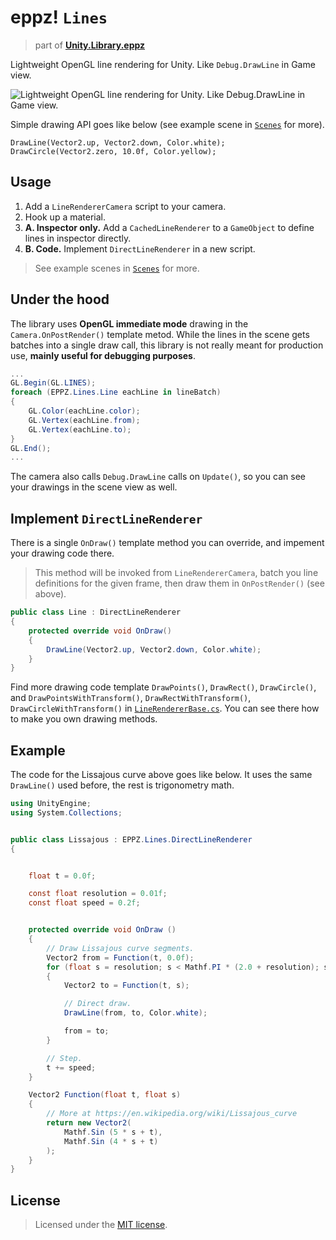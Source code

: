 # eppz! `Lines`
> part of [**Unity.Library.eppz**](https://github.com/eppz/Unity.Library.eppz)

Lightweight OpenGL line rendering for Unity. Like `Debug.DrawLine` in Game view. 

![Lightweight OpenGL line rendering for Unity. Like Debug.DrawLine in Game view.](https://github.com/eppz/Unity.Library.eppz.Lines/raw/Documentation/Documentation/EPPZ.Lines_444px.gif)

Simple drawing API goes like below (see example scene in [`Scenes`](Scenes) for more).

```
DrawLine(Vector2.up, Vector2.down, Color.white);
DrawCircle(Vector2.zero, 10.0f, Color.yellow);
```

## Usage

1. Add a `LineRendererCamera` script to your camera.
2. Hook up a material.
3. **A. Inspector only.** Add a `CachedLineRenderer` to a `GameObject` to define lines in inspector directly. 
3. **B. Code.** Implement `DirectLineRenderer` in a new script.

> See example scenes in [`Scenes`](Scenes) for more.

## Under the hood

The library uses **OpenGL immediate mode** drawing in the `Camera.OnPostRender()` template metod. While the lines in the scene gets batches into a single draw call, this library is not really meant for production use, **mainly useful for debugging purposes**.

```C#
...
GL.Begin(GL.LINES);
foreach (EPPZ.Lines.Line eachLine in lineBatch)
{
    GL.Color(eachLine.color);
    GL.Vertex(eachLine.from);
    GL.Vertex(eachLine.to);
}
GL.End();
...
```

The camera also calls `Debug.DrawLine` calls on `Update()`, so you can see your drawings in the scene view as well.

## Implement `DirectLineRenderer`

There is a single `OnDraw()` template method you can override, and impement your drawing code there.

> This method will be invoked from `LineRendererCamera`, batch you line definitions for the given frame, then draw them in `OnPostRender()` (see above).

```C#
public class Line : DirectLineRenderer
{
	protected override void OnDraw()
	{
		DrawLine(Vector2.up, Vector2.down, Color.white);
	}
}
```

Find more drawing code template `DrawPoints()`, `DrawRect()`, `DrawCircle()`, and `DrawPointsWithTransform()`, `DrawRectWithTransform()`, `DrawCircleWithTransform()` in [`LineRendererBase.cs`](LineRendererBase.cs). You can see there how to make you own drawing methods.

## Example

The code for the Lissajous curve above goes like below. It uses the same `DrawLine()` used before, the rest is trigonometry math. 

```C#
using UnityEngine;
using System.Collections;


public class Lissajous : EPPZ.Lines.DirectLineRenderer
{


	float t = 0.0f;

	const float resolution = 0.01f;
	const float speed = 0.2f;


	protected override void OnDraw ()
	{
		// Draw Lissajous curve segments.
		Vector2 from = Function(t, 0.0f);
		for (float s = resolution; s < Mathf.PI * (2.0 + resolution); s += resolution)
		{
			Vector2 to = Function(t, s);

			// Direct draw.
			DrawLine(from, to, Color.white);

			from = to;
		}

		// Step.
		t += speed;
	}

	Vector2 Function(float t, float s)
	{
		// More at https://en.wikipedia.org/wiki/Lissajous_curve
		return new Vector2(
			Mathf.Sin (5 * s + t),
			Mathf.Sin (4 * s + t)
		);
	}
}
```

## License

> Licensed under the [MIT license](http://en.wikipedia.org/wiki/MIT_License).